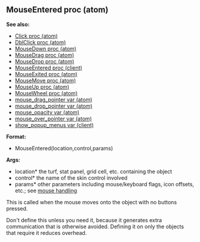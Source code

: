 ## MouseEntered proc (atom)
**See also:**
*   [Click proc (atom)](/atom/proc/Click)
*   [DblClick proc (atom)](/atom/proc/DblClick)
*   [MouseDown proc (atom)](/atom/proc/MouseDown)
*   [MouseDrag proc (atom)](/atom/proc/MouseDrag)
*   [MouseDrop proc (atom)](/atom/proc/MouseDrop)
*   [MouseEntered proc (client)](/client/proc/MouseEntered)
*   [MouseExited proc (atom)](/atom/proc/MouseExited)
*   [MouseMove proc (atom)](/atom/proc/MouseMove)
*   [MouseUp proc (atom)](/atom/proc/MouseUp)
*   [MouseWheel proc (atom)](/atom/proc/MouseWheel)
*   [mouse_drag_pointer var (atom)](/atom/var/mouse_drag_pointer)
*   [mouse_drop_pointer var (atom)](/atom/var/mouse_drop_pointer)
*   [mouse_opacity var (atom)](/atom/var/mouse_opacity)
*   [mouse_over_pointer var (atom)](/atom/var/mouse_over_pointer)
*   [show_popup_menus var (client)](/client/var/show_popup_menus)
<!-- -->
**Format:**
*   MouseEntered(location,control,params)
<!-- -->
**Args:**
*   location* the turf, stat panel, grid cell, etc. containing the
    object
*   control* the name of the skin control involved
*   params* other parameters including mouse/keyboard flags, icon
    offsets, etc.; see [mouse handling](/DM/mouse)


This is called when the mouse moves onto the object with no
buttons pressed. 

Don\'t define this unless you need it, because
it generates extra communication that is otherwise avoided. Defining it
on only the objects that require it reduces overhead.
